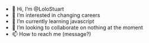- 👋 Hi, I’m @LoloStuart
- 👀 I’m interested in changing careers
- 🌱 I’m currently learning javascript
- 💞️ I’m looking to collaborate on nothing at the moment
- 📫 How to reach me (message?)

<!---
LoloStuart/LoloStuart is a ✨ special ✨ repository because its `README.md` (this file) appears on your GitHub profile.
You can click the Preview link to take a look at your changes.
--->
